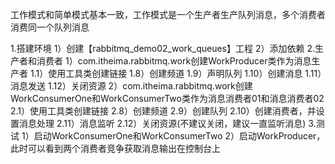 工作模式和简单模式基本一致，工作模式是一个生产者生产队列消息，多个消费者消费同一个队列消息

1.搭建环境
 1）创建【rabbitmq_demo02_work_queues】工程
 2）添加依赖
2.生产者和消费者
 1）com.itheima.rabbitmq.work创建WorkProducer类作为消息生产者
	1.1）使用工具类创建链接
	1.8）创建频道
	1.9）声明队列
	1.10）创建消息
	1.11）消息发送
	1.12）关闭资源
 2）com.itheima.rabbitmq.work创建WorkConsumerOne和WorkConsumerTwo类作为消息消费者01和消息消费者02
    2.1）使用工具类创建链接
	2.8）创建频道
	2.9）创建队列
	2.10）创建消费者，并设置消息处理
	2.11）消息监听
	2.12）关闭资源(不建议关闭，建议一直监听消息)
3.测试
 1）启动WorkConsumerOne和WorkConsumerTwo
 2）启动WorkProducer，此时可以看到两个消费者竞争获取消息输出在控制台上
